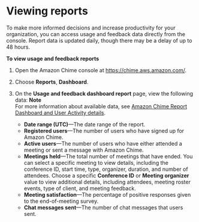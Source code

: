 # Viewing reports<a name="view-reports"></a>

To make more informed decisions and increase productivity for your organization, you can access usage and feedback data directly from the console\. Report data is updated daily, though there may be a delay of up to 48 hours\.

**To view usage and feedback reports**

1. Open the Amazon Chime console at [https://chime\.aws\.amazon\.com/](https://chime.aws.amazon.com)\.

1. Choose **Reports**, **Dashboard**\.

1. On the **Usage and feedback dashboard report** page, view the following data:
**Note**  
For more information about available data, see [Amazon Chime Report Dashboard and User Activity details](https://answers.chime.aws/articles/474/amazon-chime-dashboard-report.html)\.
   + **Date range \(UTC\)**—The date range of the report\.
   + **Registered users**—The number of users who have signed up for Amazon Chime\.
   + **Active users**—The number of users who have either attended a meeting or sent a message with Amazon Chime\.
   + **Meetings held**—The total number of meetings that have ended\. You can select a specific meeting to view details, including the conference ID, start time, type, organizer, duration, and number of attendees\. Choose a specific **Conference ID** or **Meeting organizer** value to view additional details, including attendees, meeting roster events, type of client, and meeting feedback\.
   + **Meeting satisfaction**—The percentage of positive responses given to the end\-of\-meeting survey\.
   + **Chat messages sent**—The number of chat messages that users sent\.